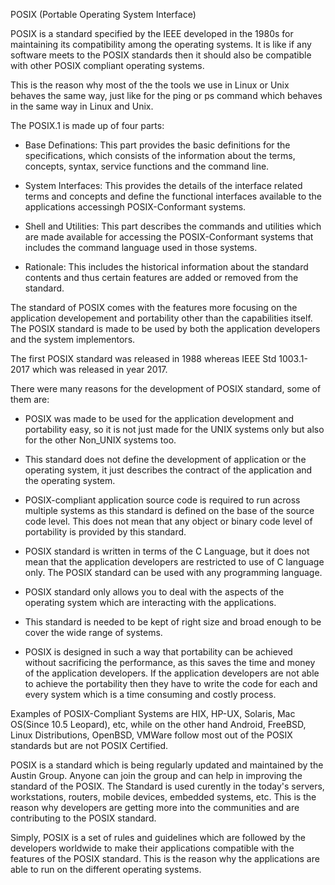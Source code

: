POSIX (Portable Operating System Interface)

POSIX is a standard specified by the IEEE developed in the 1980s for maintaining its compatibility among the operating systems. It is like if any software meets to the POSIX standards then it should also be compatible with other POSIX compliant operating systems.

This is the reason why most of the the tools we use in Linux or Unix behaves the same way, just like for the ping or ps command which behaves in the same way in Linux and Unix.

The POSIX.1 is made up of four parts:

- Base Definations: This part provides the basic definitions for the specifications, which consists of the information about the terms, concepts, syntax, service functions and the command line.

- System Interfaces: This provides the details of the interface related terms and concepts and define the functional interfaces available to the applications accessingh POSIX-Conformant systems.

- Shell and Utilities: This part describes the commands and utilities which are made available for accessing the POSIX-Conformant systems that includes the command language used in those systems.

- Rationale: This includes the historical information about the standard contents and thus certain features are added or removed from the standard.

The standard of POSIX comes with the features more focusing on the application developement and portability other than the capabilities itself. The POSIX standard is made to be used by both the application developers and the system implementors.

The first POSIX standard was released in 1988 whereas IEEE Std 1003.1-2017 which was released in year 2017.

There were many reasons for the development of POSIX standard, some of them are:

- POSIX was made to be used for the application development and portability easy, so it is not just made for the UNIX systems only but also for the other Non_UNIX systems too.

- This standard does not define the development of application or the operating system, it just describes the contract of the application and the operating system.

- POSIX-compliant application source code is required to run across multiple systems as this standard is defined on the base of the source code level. This does not mean that any object or binary code level of portability is provided by this standard.

- POSIX standard is written in terms of the C Language, but it does not mean that the application developers are restricted to use of C language only. The POSIX standard can be used with any programming language.

- POSIX standard only allows you to deal with the aspects of the operating system which are interacting with the applications.

- This standard is needed to be kept of right size and broad enough to be cover the wide range of systems.

- POSIX is designed in such a way that portability can be achieved without sacrificing the performance, as this saves the time and money of the application developers. If the application developers are not able to achieve the portability then they have to write the code for each and every system which is a time consuming and costly process.

Examples of POSIX-Compliant Systems are HIX, HP-UX, Solaris, Mac OS(Since 10.5 Leopard), etc, while on the other hand Android, FreeBSD, Linux Distributions, OpenBSD, VMWare follow most out of the POSIX standards but are not POSIX Certified.

POSIX is a standard which is being regularly updated and maintained by the Austin Group. Anyone can join the group and can help in improving the standard of the POSIX. The Standard is used curently in the today's servers, workstations, routers, mobile devices, embedded systems, etc. This is the reason why developers are getting more into the communities and are contributing to the POSIX standard.

Simply, POSIX is a set of rules and guidelines which are followed by the developers worldwide to make their applications compatible with the features of the POSIX standard. This is the reason why the applications are able to run on the different operating systems.